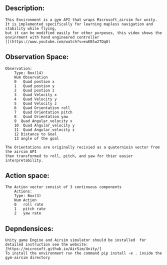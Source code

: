 ## Description:
    This Environment is a gym API that wraps Microsoft_airsim for unity.
    It is implemented specifically for learning mapless navigation and stability while flying,
    but it can be modified easily for other purposes, this video shows the envinrment with hand engineered controller 
    [](https://www.youtube.com/watch?v=euKBlw2TQq8)

## Observation Space:
    Observation: 
        Type: Box(14)
        Num Observation                
        0   Quad postion x            
        1   Quad postion y            
        2   Quad postion z            
        3   Quad Velocity x           
        4   Quad Velocity y           
        5   Quad Velocity z           
        6   Quad Orientation roll     
        7   Quad Orientation pitch    
        8   Quad Orientation yaw      
        9  Quad Angular_velocity x    
        10  Quad Angular_velocity y   
        11  Quad Angular_velocity z   
        12 Distance to Goal           
        13 angle of the goal          
               
    The Orientations are originally recivied as a quaternioin vector from the airsim API 
    then transformed to roll, pitch, and yaw for thier easier interpretability.

## Action space:
    The Action vector consist of 3 continuous components
        Actions:
        Type: Box(3)                   
        Num Action                     
        0   roll rate                  
        1   pitch rate                 
        2   yaw rate


## Depndensices:
    Unity game Engine and Airsim simulator should be installed  for detailed instruction see the website:
    [https://microsoft.github.io/AirSim/Unity/]
    To install the environment run the command pip install -e . inside the gym-airsim directory 


    

